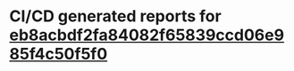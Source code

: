 # CI/CD generated reports for [eb8acbdf2fa84082f65839ccd06e985f4c50f5f0](https://github.com/hydephp/develop/commit/eb8acbdf2fa84082f65839ccd06e985f4c50f5f0)
